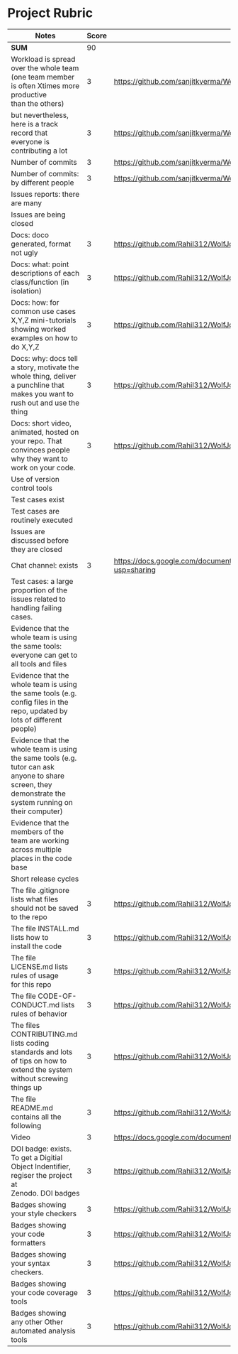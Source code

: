 # Project Rubric

| Notes                                                                                                                                                   | Score | Evidence                                                                                                                                                                                     |
| ------------------------------------------------------------------------------------------------------------------------------------------------------- | ----- | -------------------------------------------------------------------------------------------------------------------------------------------------------------------------------------------- |
| **SUM**                                                                                                                                                 | 90    |                                                                                                                                                                                              |
| Workload is spread over the whole team (one team member is often Xtimes more productive than the others)                            |3|https://github.com/sanjitkverma/WolfJobs/compare/master...Rahil312:WolfJobs:New#commits_bucket  |
| but nevertheless, here is a track record that everyone is contributing a lot                                                                           |3 |https://github.com/sanjitkverma/WolfJobs/compare/master...Rahil312:WolfJobs:New#commits_bucket  |
| Number of commits                                                                                                                                       |3|https://github.com/sanjitkverma/WolfJobs/compare/master...Rahil312:WolfJobs:New|
| Number of commits: by different people                                                                                                                  |3| https://github.com/sanjitkverma/WolfJobs/compare/master...Rahil312:WolfJobs:New|
| Issues reports: there are many                                                                                                                          | | |
| Issues are being closed                                                                                                                                 | ||
| Docs: doco generated, format not ugly                                                                                                                   |3|https://github.com/Rahil312/WolfJobs/blob/New/README.md|
| Docs: what: point descriptions of each class/function (in isolation)                                                                                    | 3|https://github.com/Rahil312/WolfJobs/blob/New/README.md|
| Docs: how: for common use cases X,Y,Z mini-tutorials showing worked examples on how to do X,Y,Z                                                         | 3|https://github.com/Rahil312/WolfJobs/blob/New/README.md |
| Docs: why: docs tell a story, motivate the whole thing, deliver a punchline that makes you want to rush out and use the thing                           | 3|https://github.com/Rahil312/WolfJobs/blob/New/README.md|
| Docs: short video, animated, hosted on your repo. That convinces people why they want to work on your code.                                             | 3|https://github.com/Rahil312/WolfJobs/blob/New/README.md |
| Use of version control tools                                                                                                                            | ||
| Test cases exist                                                                                                                                        | ||
| Test cases are routinely executed                                                                                                                       | ||
| Issues are discussed before they are closed                                                                                                             | ||
| Chat channel: exists                                                                                                                                    |3 |https://docs.google.com/document/d/1T0sRlVpf6Hm4aRlrQ3YLZnENDQnRVq3nXWIgHrZJVlg/edit?usp=sharing|
| Test cases: a large proportion of the issues related to handling failing cases.                                                                         | ||
| Evidence that the whole team is using the same tools: everyone can get to all tools and files                                                           | ||
| Evidence that the whole team is using the same tools (e.g. config files in the repo, updated by lots of different people)                               | ||
| Evidence that the whole team is using the same tools (e.g. tutor can ask anyone to share screen, they demonstrate the system running on their computer) | ||
| Evidence that the members of the team are working across multiple places in the code base                                                               |  ||
| Short release cycles                                                                                                                                    | ||
| The file .gitignore lists what files should not be saved to the repo                                                                                    | 3|https://github.com/Rahil312/WolfJobs/blob/New/.gitignore|
| The file INSTALL.md lists how to install the code                                                                                                       | 3|https://github.com/Rahil312/WolfJobs/blob/New/INSTALL.md|
| The file LICENSE.md lists rules of usage for this repo                                                                                                  | 3|https://github.com/Rahil312/WolfJobs/blob/New/LICENSE.md|
| The file CODE-OF-CONDUCT.md lists rules of behavior                                                                                                     | 3|https://github.com/Rahil312/WolfJobs/blob/New/CODE_OF_CONDUCT.md|
| The files CONTRIBUTING.md lists coding standards and lots of tips on how to extend the system without screwing things up                                | 3|https://github.com/Rahil312/WolfJobs/blob/New/CONTRIBUTING.md|
| The file README.md contains all the following                                                                                                           | 3|https://github.com/Rahil312/WolfJobs/blob/New/README.md|
| Video                                                                                                                                                   |3 |https://docs.google.com/document/u/0/d/1Z4RB1VA2fWZuyT5wxt3Ejzs6Jgrm6tp5zsJdoLO0uXQ/mobilebasic|
| DOI badge: exists. To get a Digitial Object Indentifier, regiser the project at Zenodo. DOI badges                                                      | 3|https://github.com/Rahil312/WolfJobs/blob/New/README.md|
| Badges showing your style checkers                                                                                                                      | 3|https://github.com/Rahil312/WolfJobs/blob/New/README.md|
| Badges showing your code formatters                                                                                                                     | 3|https://github.com/Rahil312/WolfJobs/blob/New/README.md|
| Badges showing your syntax checkers.                                                                                                                    | 3|https://github.com/Rahil312/WolfJobs/blob/New/README.md|
| Badges showing your code coverage tools                                                                                                                 | 3|https://github.com/Rahil312/WolfJobs/blob/New/README.md|
| Badges showing any other Other automated analysis tools                                                                                                 | 3|https://github.com/Rahil312/WolfJobs/blob/New/README.md|
